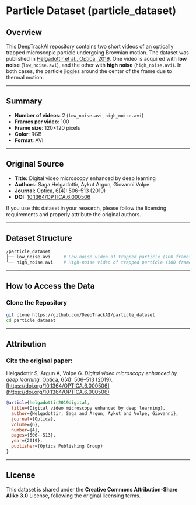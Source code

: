# Particle Dataset (particle_dataset)

## Overview

This DeepTrackAI repository contains two short videos of an optically trapped microscopic particle undergoing Brownian motion. The dataset was published in 
[Helgadottir et al., Optica, 2019](https://doi.org/10.1364/OPTICA.6.000506). 
One video is acquired with **low noise** (`low_noise.avi`), and the other with **high noise** (`high_noise.avi`). In both cases, the particle jiggles around the center of the frame due to thermal motion. 

---

## Summary

- **Number of videos**: 2 (`low_noise.avi`, `high_noise.avi`)  
- **Frames per video**: 100  
- **Frame size**: 120×120 pixels  
- **Color**: RGB  
- **Format**: AVI  

---

## Original Source

- **Title:** Digital video microscopy enhanced by deep learning  
- **Authors:** Saga Helgadottir, Aykut Argun, Giovanni Volpe  
- **Journal:** Optica, 6(4): 506–513 (2019)  
- **DOI:** [10.1364/OPTICA.6.000506](https://doi.org/10.1364/OPTICA.6.000506)

If you use this dataset in your research, please follow the licensing requirements and properly attribute the original authors.

---

## Dataset Structure

```bash
/particle_dataset  
├── low_noise.avi     # Low-noise video of trapped particle (100 frames)  
└── high_noise.avi    # High-noise video of trapped particle (100 frames)
```

---

## How to Access the Data

### Clone the Repository
```bash
git clone https://github.com/DeepTrackAI/particle_dataset
cd particle_dataset
```

---

## Attribution

### Cite the original paper:
Helgadottir S, Argun A, Volpe G. *Digital video microscopy enhanced by deep learning.* Optica, 6(4): 506–513 (2019). [https://doi.org/10.1364/OPTICA.6.000506](https://doi.org/10.1364/OPTICA.6.000506)

```bibtex
@article{helgadottir2019digital,
  title={Digital video microscopy enhanced by deep learning},
  author={Helgadottir, Saga and Argun, Aykut and Volpe, Giovanni},
  journal={Optica},
  volume={6},
  number={4},
  pages={506--513},
  year={2019},
  publisher={Optica Publishing Group}
}
```

---

## License

This dataset is shared under the **Creative Commons Attribution-Share Alike 3.0** License, following the original licensing terms.
